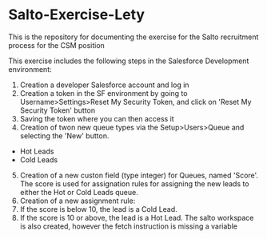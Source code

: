 # Salto-Exercise-Lety
This is the repository for documenting the exercise for the Salto recruitment process for the CSM position


This exercise includes the following steps in the Salesforce Development environment:

1. Creation a developer Salesforce account and log in
2. Creation a token in the SF environment by going to Username>Settings>Reset My Security Token, and click on 'Reset My Security Token' button
3. Saving the token where you can then access it
4. Creation of twon new queue types via the Setup>Users>Queue and selecting the 'New' button.
- Hot Leads
- Cold Leads
5. Creation of a new custon field (type integer) for Queues, named 'Score'. The score is used for assignation rules for assigning the new leads to either the Hot or Cold Leads queue.
6. Creation of a new assignment rule:
7. If the score is below 10, the lead is a Cold Lead.
8. If the score is 10 or above, the lead is a Hot Lead. The salto workspace is also created, however the fetch instruction is missing a variable
